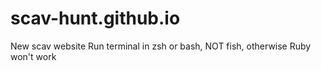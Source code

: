 # scav-hunt.github.io
New scav website
Run terminal in zsh or bash, NOT fish, otherwise Ruby won't work
